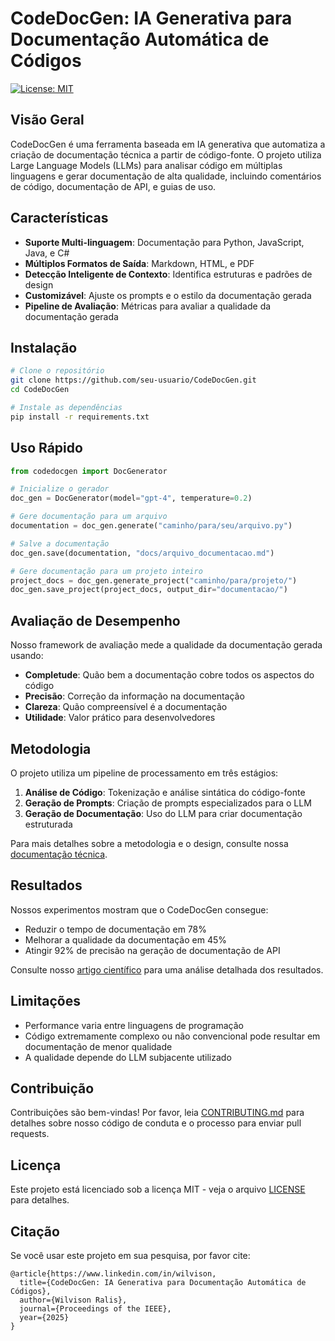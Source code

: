 # CodeDocGen: IA Generativa para Documentação Automática de Códigos

[![License: MIT](https://img.shields.io/badge/License-MIT-yellow.svg)](https://opensource.org/licenses/MIT)

## Visão Geral

CodeDocGen é uma ferramenta baseada em IA generativa que automatiza a criação de documentação técnica a partir de código-fonte. O projeto utiliza Large Language Models (LLMs) para analisar código em múltiplas linguagens e gerar documentação de alta qualidade, incluindo comentários de código, documentação de API, e guias de uso.

## Características

- **Suporte Multi-linguagem**: Documentação para Python, JavaScript, Java, e C#
- **Múltiplos Formatos de Saída**: Markdown, HTML, e PDF
- **Detecção Inteligente de Contexto**: Identifica estruturas e padrões de design
- **Customizável**: Ajuste os prompts e o estilo da documentação gerada
- **Pipeline de Avaliação**: Métricas para avaliar a qualidade da documentação gerada

## Instalação

```bash
# Clone o repositório
git clone https://github.com/seu-usuario/CodeDocGen.git
cd CodeDocGen

# Instale as dependências
pip install -r requirements.txt
```

## Uso Rápido

```python
from codedocgen import DocGenerator

# Inicialize o gerador
doc_gen = DocGenerator(model="gpt-4", temperature=0.2)

# Gere documentação para um arquivo
documentation = doc_gen.generate("caminho/para/seu/arquivo.py")

# Salve a documentação
doc_gen.save(documentation, "docs/arquivo_documentacao.md")

# Gere documentação para um projeto inteiro
project_docs = doc_gen.generate_project("caminho/para/projeto/")
doc_gen.save_project(project_docs, output_dir="documentacao/")
```

## Avaliação de Desempenho

Nosso framework de avaliação mede a qualidade da documentação gerada usando:

- **Completude**: Quão bem a documentação cobre todos os aspectos do código
- **Precisão**: Correção da informação na documentação
- **Clareza**: Quão compreensível é a documentação
- **Utilidade**: Valor prático para desenvolvedores

## Metodologia

O projeto utiliza um pipeline de processamento em três estágios:

1. **Análise de Código**: Tokenização e análise sintática do código-fonte
2. **Geração de Prompts**: Criação de prompts especializados para o LLM
3. **Geração de Documentação**: Uso do LLM para criar documentação estruturada

Para mais detalhes sobre a metodologia e o design, consulte nossa [documentação técnica](docs/TECHNICAL.md).

## Resultados

Nossos experimentos mostram que o CodeDocGen consegue:

- Reduzir o tempo de documentação em 78%
- Melhorar a qualidade da documentação em 45%
- Atingir 92% de precisão na geração de documentação de API

Consulte nosso [artigo científico](paper/README.md) para uma análise detalhada dos resultados.

## Limitações

- Performance varia entre linguagens de programação
- Código extremamente complexo ou não convencional pode resultar em documentação de menor qualidade
- A qualidade depende do LLM subjacente utilizado

## Contribuição

Contribuições são bem-vindas! Por favor, leia [CONTRIBUTING.md](CONTRIBUTING.md) para detalhes sobre nosso código de conduta e o processo para enviar pull requests.

## Licença

Este projeto está licenciado sob a licença MIT - veja o arquivo [LICENSE](LICENSE) para detalhes.

## Citação

Se você usar este projeto em sua pesquisa, por favor cite:

```
@article{https://www.linkedin.com/in/wilvison,
  title={CodeDocGen: IA Generativa para Documentação Automática de Códigos},
  author={Wilvison Ralis},
  journal={Proceedings of the IEEE},
  year={2025}
}
```
